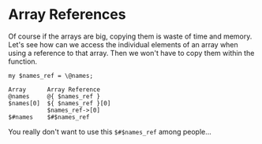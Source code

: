 # Array References

Of course if the arrays are big, copying them is waste of time
and memory. Let's see how can we access the individual elements of
an array when using a reference to that array. Then we won't have
to copy them within the function.


```
my $names_ref = \@names;
```

```
Array      Array Reference
@names     @{ $names_ref }
$names[0]  ${ $names_ref }[0]
           $names_ref->[0]
$#names    $#$names_ref
```

You really don't want to use this `$#$names_ref` among people...


